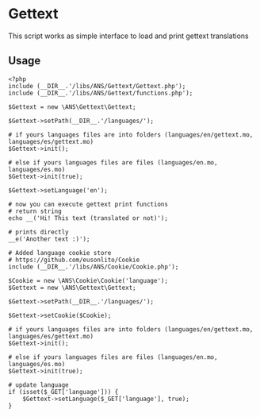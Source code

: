 Gettext
=====

This script works as simple interface to load and print gettext translations

Usage
--------
    <?php
    include (__DIR__.'/libs/ANS/Gettext/Gettext.php');
    include (__DIR__.'/libs/ANS/Gettext/functions.php');

    $Gettext = new \ANS\Gettext\Gettext;

    $Gettext->setPath(__DIR__.'/languages/');

    # if yours languages files are into folders (languages/en/gettext.mo, languages/es/gettext.mo)
    $Gettext->init();

    # else if yours languages files are files (languages/en.mo, languages/es.mo)
    $Gettext->init(true);

    $Gettext->setLanguage('en');

    # now you can execute gettext print functions
    # return string
    echo __('Hi! This text (translated or not)');

    # prints directly
    __e('Another text :)');

    # Added language cookie store
    # https://github.com/eusonlito/Cookie
    include (__DIR__.'/libs/ANS/Cookie/Cookie.php');

    $Cookie = new \ANS\Cookie\Cookie('language');
    $Gettext = new \ANS\Gettext\Gettext;

    $Gettext->setPath(__DIR__.'/languages/');

    $Gettext->setCookie($Cookie);

    # if yours languages files are into folders (languages/en/gettext.mo, languages/es/gettext.mo)
    $Gettext->init();

    # else if yours languages files are files (languages/en.mo, languages/es.mo)
    $Gettext->init(true);

    # update language
    if (isset($_GET['language'])) {
        $Gettext->setLanguage($_GET['language'], true);
    }
